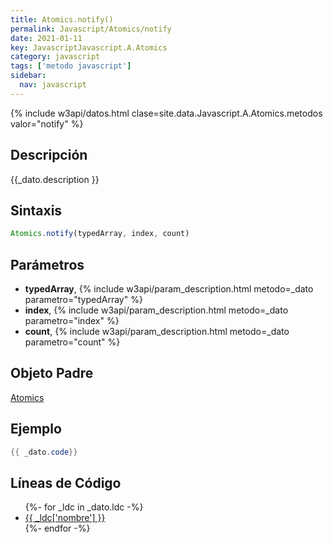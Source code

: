 ```yaml
---
title: Atomics.notify()
permalink: Javascript/Atomics/notify
date: 2021-01-11
key: JavascriptJavascript.A.Atomics
category: javascript
tags: ['metodo javascript']
sidebar: 
  nav: javascript
---
```


{% include w3api/datos.html clase=site.data.Javascript.A.Atomics.metodos valor="notify" %}

## Descripción
{{_dato.description }}

## Sintaxis
~~~javascript
Atomics.notify(typedArray, index, count)
~~~

## Parámetros
* **typedArray**,  {% include w3api/param_description.html metodo=_dato parametro="typedArray" %}
* **index**,  {% include w3api/param_description.html metodo=_dato parametro="index" %}
* **count**,  {% include w3api/param_description.html metodo=_dato parametro="count" %}

## Objeto Padre
[Atomics](/javascript/Atomics/)

## Ejemplo
~~~java
{{ _dato.code}}
~~~

## Líneas de Código
<ul>
{%- for _ldc in _dato.ldc -%}
   <li>
       <a href="{{_ldc['url'] }}">{{ _ldc['nombre'] }}</a>
   </li>
{%- endfor -%}
</ul>
